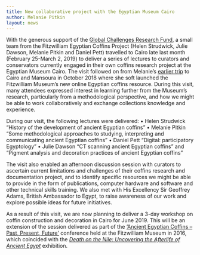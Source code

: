 ```yaml
---
title: New collaborative project with the Egyptian Museum Cairo
author: Melanie Pitkin
layout: news
---
```

With the generous support of the [Global Challenges Research Fund](https://www.ukri.org/research/global-challenges-research-fund/), a small team from the Fitzwilliam Egyptian Coffins Project (Helen Strudwick, Julie Dawson, Melanie Pitkin and Daniel Pett) travelled to Cairo late last month (February 25-March 2, 2019) to deliver a series of lectures to curators and conservators currently engaged in their own coffins research project at the Egyptian Museum Cairo. The visit followed on from Melanie’s [earlier trip](https://egyptiancoffins.org/news/2018-10-19-melanie-pitkin-report-on-Cairo/) to Cairo and Mansoura in October 2018 where she soft launched the Fitzwilliam Museum’s new online Egyptian coffins resource. During this visit, many attendees expressed interest in learning further from the Museum’s research, particularly from a methodological perspective, and how we might be able to work collaboratively and exchange collections knowledge and experience. 

During our visit, the following lectures were delivered:
•	Helen Strudwick “History of the development of ancient Egyptian coffins”
•	Melanie Pitkin “Some methodological approaches to studying, interpreting and communicating ancient Egyptian coffins”
•	Daniel Pett “Digital: participatory Egyptology”
•	Julie Dawson “CT scanning ancient Egyptian coffins” and “Pigment analysis and decoration practices of ancient Egyptian coffins”

The visit also enabled an afternoon discussion session with curators to ascertain current limitations and challenges of their coffins research and documentation project, and to identify specific resources we might be able to provide in the form of publications, computer hardware and software and other technical skills training. We also met with His Excellency Sir Geoffrey Adams, British Ambassador to Egypt, to raise awareness of our work and explore possible ideas for future initiatives.

As a result of this visit, we are now planning to deliver a 3-day workshop on coffin construction and decoration in Cairo for June 2019. This will be an extension of the session delivered as part of the [‘Ancient Egyptian Coffins – Past, Present, Future'](https://www.fitzmuseum.cam.ac.uk/er/announce/Ancient%20Egyptian%20Coffins%20conference%20announcement%20final.pdf) conference held at the Fitzwilliam Museum in 2016, which coincided with the [_Death on the Nile: Uncovering the Afterlife of Ancient Egypt_](https://www.fitzmuseum.cam.ac.uk/gallery/deathonthenile/) exhibition.

